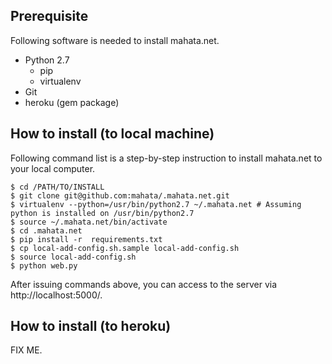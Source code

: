 ## Prerequisite

Following software is needed to install mahata.net.

* Python 2.7
  * pip
  * virtualenv
* Git
* heroku (gem package)

## How to install (to local machine)

Following command list is a step-by-step instruction to install mahata.net to your local computer.

    $ cd /PATH/TO/INSTALL
    $ git clone git@github.com:mahata/.mahata.net.git
    $ virtualenv --python=/usr/bin/python2.7 ~/.mahata.net # Assuming python is installed on /usr/bin/python2.7
    $ source ~/.mahata.net/bin/activate
    $ cd .mahata.net
    $ pip install -r  requirements.txt
    $ cp local-add-config.sh.sample local-add-config.sh
    $ source local-add-config.sh
    $ python web.py

After issuing commands above, you can access to the server via http://localhost:5000/.

## How to install (to heroku)

FIX ME.
